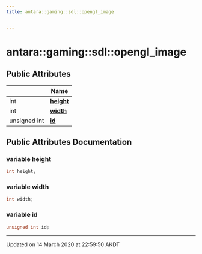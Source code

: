 ```yaml
---
title: antara::gaming::sdl::opengl_image


---
```


# antara::gaming::sdl::opengl_image

















## Public Attributes

|                | Name           |
| -------------- | -------------- |
| int | **[height](Classes/structantara_1_1gaming_1_1sdl_1_1opengl__image.md#variable-height)**  |
| int | **[width](Classes/structantara_1_1gaming_1_1sdl_1_1opengl__image.md#variable-width)**  |
| unsigned int | **[id](Classes/structantara_1_1gaming_1_1sdl_1_1opengl__image.md#variable-id)**  |












## Public Attributes Documentation

### variable height

```cpp
int height;
```




























### variable width

```cpp
int width;
```




























### variable id

```cpp
unsigned int id;
```
































-------------------------------

Updated on 14 March 2020 at 22:59:50 AKDT